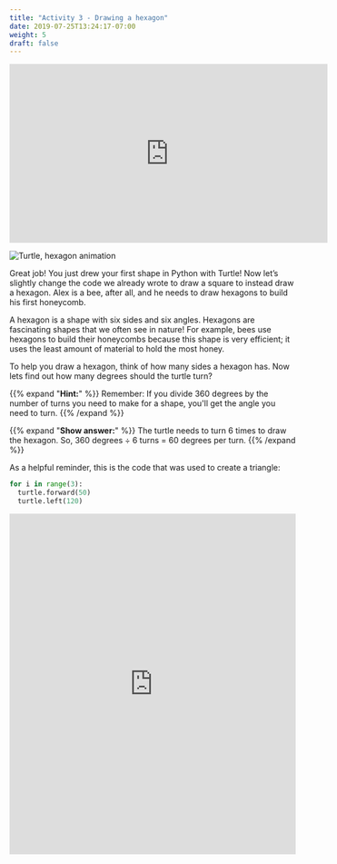 ```yaml
---
title: "Activity 3 - Drawing a hexagon"
date: 2019-07-25T13:24:17-07:00
weight: 5
draft: false
---
```


<p style="text-align: center;"><iframe width="560" height="315" src="https://youtube.com/embed/RFWEYPAoiew" frameborder="0" allow="accelerometer; autoplay; clipboard-write; encrypted-media; gyroscope; picture-in-picture" allowfullscreen></iframe></p>

![Turtle, hexagon animation](https://media.giphy.com/media/TDLqC61A5uOAO8WwnJ/giphy.gif)

Great job! You just drew your first shape in Python with Turtle! Now let’s slightly change the code we already wrote to draw a square to instead draw a hexagon. Alex is a bee, after all, and he needs to draw hexagons to build his first honeycomb.

A hexagon is a shape with six sides and six angles. Hexagons are fascinating shapes that we often see in nature! For example, bees use hexagons to build their honeycombs because this shape is very efficient; it uses the least amount of material to hold the most honey. 

To help you draw a hexagon, think of how many sides a hexagon has. Now lets find out how many degrees should the turtle turn?

{{% expand "**Hint:**" %}} 
Remember: If you divide 360 degrees by the number of turns you need to make for a shape, you'll get the angle you need to turn.
{{% /expand %}}
<br/>

{{% expand "**Show answer:**" %}} 
The turtle needs to turn 6 times to draw the hexagon. So, 360 degrees ÷ 6 turns = 60 degrees per turn.
{{% /expand %}}
<br/>

As a helpful reminder, this is the code that was used to create a triangle:

``` python
for i in range(3):
  turtle.forward(50)
  turtle.left(120)
```

<iframe src="https://trinket.io/embed/python/e82295e92f" width="100%" height="600" frameborder="0" marginwidth="0" marginheight="0" allowfullscreen></iframe>
